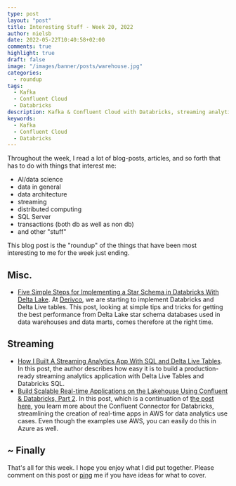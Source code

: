 ```yaml
---
type: post
layout: "post"
title: Interesting Stuff - Week 20, 2022
author: nielsb
date: 2022-05-22T10:40:58+02:00
comments: true
highlight: true
draft: false
image: "/images/banner/posts/warehouse.jpg"
categories:
  - roundup
tags:
  - Kafka
  - Confluent Cloud
  - Databricks
description: Kafka & Confluent Cloud with Databricks, streaming analytics with Delta Live tables & Databricks SQL, and other interesting topics!
keywords:
  - Kafka
  - Confluent Cloud
  - Databricks  
---
```


Throughout the week, I read a lot of blog-posts, articles, and so forth that has to do with things that interest me:

* AI/data science
* data in general
* data architecture
* streaming
* distributed computing
* SQL Server
* transactions (both db as well as non db)
* and other "stuff"

This blog post is the "roundup" of the things that have been most interesting to me for the week just ending.

<!--more-->

## Misc.

* [Five Simple Steps for Implementing a Star Schema in Databricks With Delta Lake][2]. At [Derivco](/derivco), we are starting to implement Databricks and Delta Live tables. This post, looking at simple tips and tricks for getting the best performance from Delta Lake star schema databases used in data warehouses and data marts, comes therefore at the right time.

## Streaming

* [How I Built A Streaming Analytics App With SQL and Delta Live Tables][1]. In this post, the author describes how easy it is to build a production-ready streaming analytics application with Delta Live Tables and Databricks SQL.
* [Build Scalable Real-time Applications on the Lakehouse Using Confluent & Databricks, Part 2][3]. In this post, which is a continuation of [the post here][4], you learn more about the Confluent Connector for Databricks, streamlining the creation of real-time apps in AWS for data analytics use cases. Even though the examples use AWS, you can easily do this in Azure as well.

## ~ Finally

That's all for this week. I hope you enjoy what I did put together. Please comment on this post or [ping][ma] me if you have ideas for what to cover.

[ma]: mailto:niels.it.berglund@gmail.com
[mp]: https://blog.acolyer.org
[iq]: https://www.infoq.com/
[ew]: http://sqlonice.com/
[re]: http://blog.revolutionanalytics.com
[sqsk]: https://www.sqlskills.com
[mdaveyblog]: https://mdavey.wordpress.com/
[charlblog]: https://charlla.com/

[jovpop]: https://twitter.com/JovanPop_MSFT
[bobw]: https://twitter.com/bobwardms
[revod]: https://twitter.com/revodavid
[lonny]: https://twitter.com/sqL_handLe
[ewtw]: https://twitter.com/sqlOnIce
[buckw]: https://twitter.com/BuckWoodyMSFT
[mattw]: https://twitter.com/matthewwarren
[murba]: https://twitter.com/muratdemirbas
[daveda]: https://twitter.com/davidthecoder
[adcol]: https://twitter.com/adriancolyer
[jesrod]: https://twitter.com/jrdothoughts
[tomaz]: https://twitter.com/tomaz_tsql
[dataart]: https://twitter.com/dataartisans
[luis]: https://twitter.com/luis_de_sousa
[benstop]: https://twitter.com/benstopford
[conflu]: https://twitter.com/confluentinc
[tylert]: https://twitter.com/tyler_treat
[andrewng]: https://twitter.com/AndrewYNg
[lawr]: https://twitter.com/bytezn
[jue]: https://twitter.com/b0rk
[yan]: https://twitter.com/theburningmonk
[danny]: https://twitter.com/g9yuayon
[rmoff]: https://twitter.com/rmoff
[ryansw]: https://twitter.com/ryanswanstrom
[pabloc]: https://twitter.com/pabloc_ds
[mklep]: https://twitter.com/martinkl
[mdavey]: https://twitter.com/matt_davey
[jboner]: https://twitter.com/jboner
[joeduff]: https://twitter.com/funcOfJoe
[charl]: https://twitter.com/charllamprecht
[dbricks]: https://twitter.com/databricks
[adsit]: https://twitter.com/SitnikAdam
[vicky]: https://twitter.com/vickyharp
[dscentral]: https://twitter.com/DataScienceCtrl
[natemc]: https://twitter.com/natemcmaster
[ads]: https://twitter.com/azuredatastudio
[travw]: https://twitter.com/radtravis
[emilk]: https://twitter.com/IsTheArchitect
[netflx]: https://netflixtechblog.com/

[1]: https://databricks.com/blog/2022/05/19/how-i-built-a-streaming-analytics-app-with-sql-and-delta-live-tables.html
[2]: https://databricks.com/blog/2022/05/20/five-simple-steps-for-implementing-a-star-schema-in-databricks-with-delta-lake.html
[3]: https://databricks.com/blog/2022/05/17/build-scalable-real-time-applications-on-the-lakehouse-using-confluent-databricks-part-2.html
[4]: https://databricks.com/blog/2022/01/13/confluent-streaming-for-databricks-build-scalable-real-time-applications-on-the-lakehouse.html